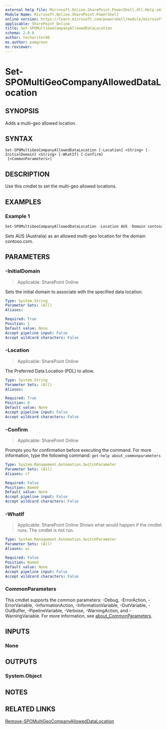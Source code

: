 ```yaml
---
external help file: Microsoft.Online.SharePoint.PowerShell.dll-Help.xml
Module Name: Microsoft.Online.SharePoint.PowerShell
online version: https://learn.microsoft.com/powershell/module/microsoft.online.sharepoint.powershell/set-spomultigeocompanyalloweddatalocation
applicable: SharePoint Online
title: Set-SPOMultiGeoCompanyAllowedDataLocation
schema: 2.0.0
author: techwriter40
ms.author: pamgreen
ms.reviewer:
---
```


# Set-SPOMultiGeoCompanyAllowedDataLocation

## SYNOPSIS

Adds a multi-geo allowed location.

## SYNTAX

```
Set-SPOMultiGeoCompanyAllowedDataLocation [-Location] <String> [-InitialDomain] <String> [-WhatIf] [-Confirm]
 [<CommonParameters>]
```

## DESCRIPTION

Use this cmdlet to set the multi-geo allowed locations.

## EXAMPLES

### Example 1

```powershell
Set-SPOMultiGeoCompanyAllowedDataLocation -Location AUS -Domain contoso.com
```

Sets AUS (Australia) as an allowed multi-geo location for the domain contoso.com.

## PARAMETERS

### -InitialDomain

> Applicable: SharePoint Online

Sets the initial domain to associate with the specified data location.

```yaml
Type: System.String
Parameter Sets: (All)
Aliases:

Required: True
Position: 1
Default value: None
Accept pipeline input: False
Accept wildcard characters: False
```

### -Location

> Applicable: SharePoint Online

The Preferred Data Location (PDL) to allow.

```yaml
Type: System.String
Parameter Sets: (All)
Aliases:

Required: True
Position: 0
Default value: None
Accept pipeline input: False
Accept wildcard characters: False
```

### -Confirm

> Applicable: SharePoint Online

Prompts you for confirmation before executing the command.
For more information, type the following command: `get-help about_commonparameters`

```yaml
Type: System.Management.Automation.SwitchParameter
Parameter Sets: (All)
Aliases: cf

Required: False
Position: Named
Default value: None
Accept pipeline input: False
Accept wildcard characters: False
```

### -WhatIf

> Applicable: SharePoint Online
Shows what would happen if the cmdlet runs.
The cmdlet is not run.

```yaml
Type: System.Management.Automation.SwitchParameter
Parameter Sets: (All)
Aliases: wi

Required: False
Position: Named
Default value: None
Accept pipeline input: False
Accept wildcard characters: False
```

### CommonParameters
This cmdlet supports the common parameters: -Debug, -ErrorAction, -ErrorVariable, -InformationAction, -InformationVariable, -OutVariable, -OutBuffer, -PipelineVariable, -Verbose, -WarningAction, and -WarningVariable. For more information, see [about_CommonParameters](https://go.microsoft.com/fwlink/?LinkID=113216).

## INPUTS

### None

## OUTPUTS

### System.Object

## NOTES

## RELATED LINKS

[Remove-SPOMultiGeoCompanyAllowedDataLocation](/powershell/module/microsoft.online.sharepoint.powershell/remove-spomultigeocompanyalloweddatalocation)
